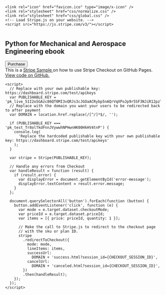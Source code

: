 <!DOCTYPE html>
<html lang="en">
  <head>
    <meta charset="utf-8" />
    <title>Ebook Purchase</title>
    <meta name="description" content="Purchase the book version of Python for Mechanical and Aerospace Engineering" />

    <link rel="icon" href="favicon.ico" type="image/x-icon" />
    <link rel="stylesheet" href="css/normalize.css" />
    <link rel="stylesheet" href="css/global.css" />
    <!-- Load Stripe.js on your website. -->
    <script src="https://js.stripe.com/v3/"></script>
  </head>

  <body>
    <div class="sr-root">
      <div class="sr-main" style="display: flex;">
        <header class="sr-header">
          <div class="sr-header__logo"></div>
        </header>
        <div class="sr-container">
          <section class="container">
            <h1>Python for Mechanical and Aerospace Engineering ebook</h1>
            <button
              data-checkout-mode="payment"
              data-price-id="price_1I2oiAAzc86QT0MIyKA6vxl5"
            >
              Purchase
            </button>
        </div>
        <div id="error-message"></div>
      </div>
    </div>
<div class="banner">
      <span>
        This is a
        <a href="https://github.com/stripe-samples"> Stripe Sample </a> on how
        to use Stripe Checkout on GitHub Pages.
        <a
          href="https://github.com/stripe-samples/github-pages-stripe-checkout"
        >
          View code on GitHub.
        </a>
      </span>
    </div>

    <script>
      // Replace with your own publishable key: https://dashboard.stripe.com/test/apikeys
      var PUBLISHABLE_KEY = 'pk_live_51I2oSGAzc86QT0MI3vQRJs3cJGOaACRybp5nAQrVqXPoJp9r5SF3NJiR12pzTTy7AH8MpFusKMBKP6Zg6XjpvTEw00DTFyVjUX';
      // Replace with the domain you want your users to be redirected back to after payment
      var DOMAIN = location.href.replace(/[^/]*$/, '');

      if (PUBLISHABLE_KEY === 'pk_test_Tr8olTkdFnnJVywwhNPHwnHK00HkHV4tnP') {
        console.log(
          'Replace the hardcoded publishable key with your own publishable key: https://dashboard.stripe.com/test/apikeys'
        );
      }

      var stripe = Stripe(PUBLISHABLE_KEY);

      // Handle any errors from Checkout
      var handleResult = function (result) {
        if (result.error) {
          var displayError = document.getElementById('error-message');
          displayError.textContent = result.error.message;
        }
      };

      document.querySelectorAll('button').forEach(function (button) {
        button.addEventListener('click', function (e) {
          var mode = e.target.dataset.checkoutMode;
          var priceId = e.target.dataset.priceId;
          var items = [{ price: priceId, quantity: 1 }];

          // Make the call to Stripe.js to redirect to the checkout page
          // with the sku or plan ID.
          stripe
            .redirectToCheckout({
              mode: mode,
              lineItems: items,
              successUrl:
                DOMAIN + 'success.html?session_id={CHECKOUT_SESSION_ID}',
              cancelUrl:
                DOMAIN + 'canceled.html?session_id={CHECKOUT_SESSION_ID}',
            })
            .then(handleResult);
        });
      });
    </script>
  </body>
</html>
